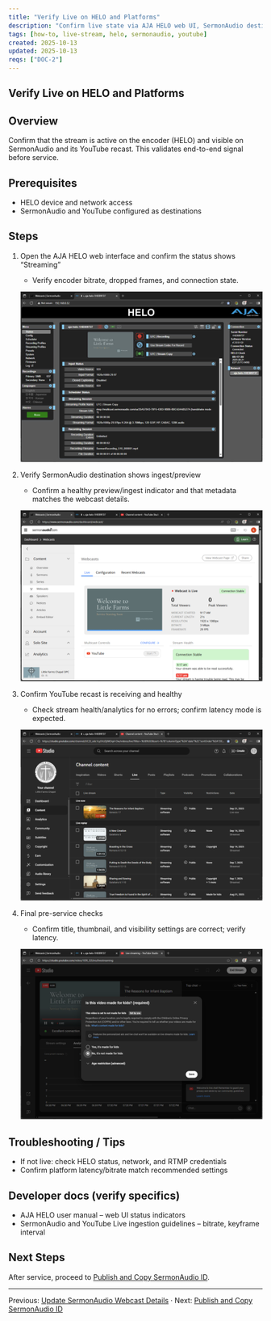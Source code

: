 ```yaml
---
title: "Verify Live on HELO and Platforms"
description: "Confirm live state via AJA HELO web UI, SermonAudio destination, and YouTube recast."
tags: [how-to, live-stream, helo, sermonaudio, youtube]
created: 2025-10-13
updated: 2025-10-13
reqs: ["DOC-2"]
---
```


## Verify Live on HELO and Platforms

## Overview

Confirm that the stream is active on the encoder (HELO) and visible on SermonAudio and its YouTube recast. This validates end-to-end signal before service.

## Prerequisites

- HELO device and network access
- SermonAudio and YouTube configured as destinations

## Steps

1) Open the AJA HELO web interface and confirm the status shows “Streaming”
   - Verify encoder bitrate, dropped frames, and connection state.

   ![HELO web UI – 09:17:35](../../SourceScrennshots/Screenshot%202025-09-21%20091735.png)

2) Verify SermonAudio destination shows ingest/preview
   - Confirm a healthy preview/ingest indicator and that metadata matches the webcast details.

   ![SermonAudio destination – 09:18:04](../../SourceScrennshots/Screenshot%202025-09-21%20091804.png)

3) Confirm YouTube recast is receiving and healthy
   - Check stream health/analytics for no errors; confirm latency mode is expected.

   ![YouTube recast – 09:18:22](../../SourceScrennshots/Screenshot%202025-09-21%20091822.png)

4) Final pre-service checks
   - Confirm title, thumbnail, and visibility settings are correct; verify latency.

   ![Final platform checks – 09:18:43](../../SourceScrennshots/Screenshot%202025-09-21%20091843.png)

## Troubleshooting / Tips

- If not live: check HELO status, network, and RTMP credentials
- Confirm platform latency/bitrate match recommended settings

## Developer docs (verify specifics)

- AJA HELO user manual – web UI status indicators
- SermonAudio and YouTube Live ingestion guidelines – bitrate, keyframe interval

## Next Steps

After service, proceed to [Publish and Copy SermonAudio ID](05-publish-sermonaudio-copy-id.md).

---

Previous: [Update SermonAudio Webcast Details](03-update-sermonaudio-webcast.md) · Next: [Publish and Copy SermonAudio ID](05-publish-sermonaudio-copy-id.md)
